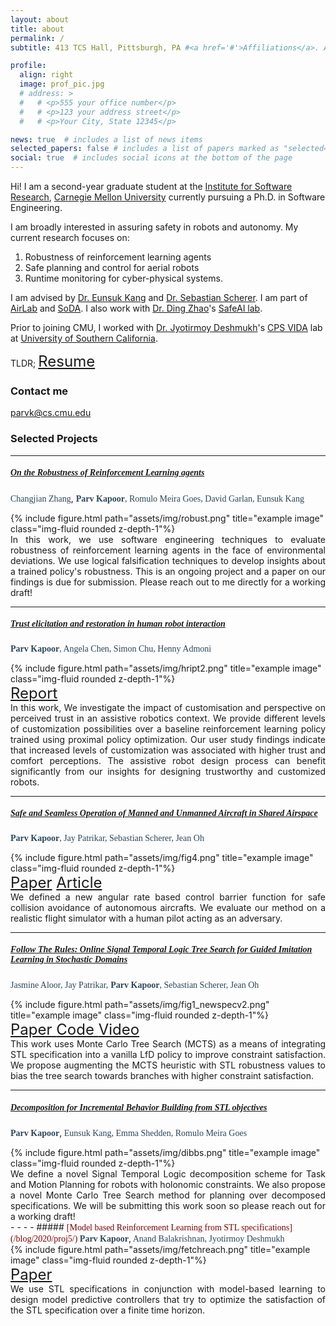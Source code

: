 ```yaml
---
layout: about
title: about
permalink: /
subtitle: 413 TCS Hall, Pittsburgh, PA #<a href='#'>Affiliations</a>. Address. Contacts. Moto. Etc.

profile:
  align: right
  image: prof_pic.jpg
  # address: >
  #   # <p>555 your office number</p>
  #   # <p>123 your address street</p>
  #   # <p>Your City, State 12345</p>

news: true  # includes a list of news items
selected_papers: false # includes a list of papers marked as "selected={true}"
social: true  # includes social icons at the bottom of the page
---
```


Hi! I am a second-year graduate student at the [Institute for Software Research](https://www.isri.cmu.edu/), [Carnegie Mellon University](https://www.cmu.edu/) currently pursuing a Ph.D. in Software Engineering. 

I am broadly interested in assuring safety in robots and autonomy. My current research focuses on: 
1. Robustness of reinforcement learning agents
2. Safe planning and control for aerial robots 
3. Runtime monitoring for cyber-physical systems. 

I am advised by [Dr. Eunsuk Kang](https://eskang.github.io/) and [Dr. Sebastian Scherer](https://www.ri.cmu.edu/ri-faculty/sebastian-scherer/). I am part of [AirLab](http://theairlab.org/) and [SoDA](https://cmu-soda.github.io/#/). I also work with [Dr. Ding Zhao](https://www.meche.engineering.cmu.edu/directory/bios/zhao-ding.html)'s [SafeAI lab](https://safeai-lab.github.io/). 

Prior to joining CMU, I worked with [Dr. Jyotirmoy Deshmukh](https://jdeshmukh.github.io/)'s [CPS VIDA](https://cps-vida.github.io/) lab at [University of Southern California](https://www.usc.edu/).


TLDR; <font size="+2"><a href='/assets/pdf/Parv Kapoor.pdf'>Resume</a></font>

### Contact me

[parvk@cs.cmu.edu](mailto:parvk@cs.cmu.edu)

### Selected Projects  
- - - -

##### <span style="color:Maroon;font-family:Georgia;"> [On the Robustness of Reinforcement Learning agents](/blog/2022/proj6/) </span>
<span style="color:#29465B;font-family:serif;">Changjian Zhang</span>, <span style="color:#29465B;font-family:serif;font-weight:bold;"> Parv Kapoor</span><span style="color:#29465B;font-family:serif;">, Romulo Meira Goes, David Garlan, Eunsuk Kang </span>
<br>
<div class="row justify-content-sm-center">
  <div class="col-sm">
        {% include figure.html path="assets/img/robust.png" title="example image" class="img-fluid rounded z-depth-1"%}
    </div>

<div class="col-sm" style="text-align: justify"> In this work, we use software engineering techniques to evaluate robustness of reinforcement learning agents in the face of environmental deviations. We use logical falsification techniques to develop insights about a trained policy's robustness. This is an ongoing project and a paper on our findings is due for submission. Please reach out to me directly for a working draft!
</div>

</div>

- - - -
    

##### <span style="color:Maroon;font-family:Georgia;"> [Trust elicitation and restoration in human robot interaction](/blog/2022/proj6/) </span>
<span style="color:#29465B;font-family:serif;font-weight:bold;"> Parv Kapoor</span><span style="color:#29465B;font-family:serif;">, Angela Chen, Simon Chu, Henny Admoni </span>
<br>
<div class="row justify-content-sm-center">
  <div class="col-sm">
        {% include figure.html path="assets/img/hript2.png" title="example image" class="img-fluid rounded z-depth-1"%}
    </div>

<div class="col-sm" style="text-align: justify"> <font size="+2"><a href='/assets/pdf/HRIFINAL.pdf'>Report</a> </font>  <br> In this work, We investigate the impact of customisation and perspective on perceived trust in an assistive robotics context. We provide different levels of customization possibilities over a baseline reinforcement learning policy trained using proximal policy optimization. Our user study findings indicate that increased levels of customization was associated with higher trust and comfort perceptions. The assistive robot design process can benefit significantly from our insights for designing trustworthy and customized robots. 

</div>

</div>

- - - -
    

##### <span style="color:Maroon;font-family:Georgia;"> [Safe and Seamless Operation of Manned and Unmanned Aircraft in Shared Airspace](/blog/2022/proj1/) </span>
<span style="color:#29465B;font-family:serif;font-weight:bold;"> Parv Kapoor</span><span style="color:#29465B;font-family:serif;">, Jay Patrikar, Sebastian Scherer, Jean Oh </span>
<br>
<div class="row justify-content-sm-center">
  <div class="col-sm">
        {% include figure.html path="assets/img/fig4.png" title="example image" class="img-fluid rounded z-depth-1"%}
    </div>

<div class="col-sm" style="text-align: justify"> <font size="+2"><a href='/assets/pdf/challenges_in_shared_airspace.pdf'>Paper</a>  <a href='https://www.cs.cmu.edu/news/2022/ai-pilot'>Article</a> </font>  <br>We defined a new angular rate based control barrier function for safe collision avoidance of autonomous aircrafts. We evaluate our method on a realistic flight simulator with a human pilot acting as an adversary. 
</div>

</div>

- - - -


##### <span style="color:Maroon;font-family:Georgia;"> [Follow The Rules: Online Signal Temporal Logic Tree Search for Guided Imitation Learning in Stochastic Domains](/blog/2022/proj2/) </span>
<span style="color:#29465B;font-family:serif;"> Jasmine Aloor, Jay Patrikar,</span> <span style="color:#29465B;font-family:serif;font-weight:bold;">Parv Kapoor</span><span style="color:#29465B;font-family:serif;">, Sebastian Scherer, Jean Oh </span>
<br>
<div class="row justify-content-sm-center">
  <div class="col-sm">
        {% include figure.html path="assets/img/fig1_newspecv2.png" title="example image" class="img-fluid rounded z-depth-1"%}
    </div>

<div class="col-sm" style="text-align: justify"><font size="+2"><a href='https://arxiv.org/abs/2209.13737'> Paper </a>  <a href='https://github.com/castacks/mcts-stl-planning'>  Code  </a>  <a href='https://www.youtube.com/watch?v=fiFCwc57MQs'>  Video </a>  </font>  <br> This work uses Monte Carlo Tree Search (MCTS) as a means of integrating STL specification into a vanilla LfD policy to improve constraint satisfaction. We propose augmenting the MCTS
heuristic with STL robustness values to bias the tree search towards branches with higher constraint satisfaction. 
<br>

</div>

</div>



- - - -

##### <span style="color:Maroon;font-family:Georgia;"> [Decomposition for Incremental Behavior Building from STL objectives ](/blog/2022/proj3/) </span>
<span style="color:#29465B;font-family:serif;font-weight:bold;"> Parv Kapoor</span>,<span style="color:#29465B;font-family:serif;"> Eunsuk Kang, Emma Shedden, Romulo Meira Goes </span>
<br>
<div class="row justify-content-sm-center">
  <div class="col-sm">
        {% include figure.html path="assets/img/dibbs.png" title="example image" class="img-fluid rounded z-depth-1"%}
    </div>

<div class="col-sm" style="text-align: justify"> We define a novel Signal Temporal Logic decomposition scheme for Task and Motion Planning for robots with holonomic constraints. We also propose a novel Monte Carlo Tree Search method for planning over decomposed specifications. We will be submitting this work soon so please reach out for a working draft!
</div>
</div>
- - - -
##### <span style="color:Maroon;font-family:Georgia;"> [Model based Reinforcement Learning from STL specifications](/blog/2020/proj5/) </span>
<span style="color:#29465B;font-family:serif;font-weight:bold;"> Parv Kapoor</span>,<span style="color:#29465B;font-family:serif;"> Anand Balakrishnan, Jyotirmoy Deshmukh </span>
<br>
<div class="row justify-content-sm-center">
  <div class="col-sm">
        {% include figure.html path="assets/img/fetchreach.png" title="example image" class="img-fluid rounded z-depth-1"%}
    </div>

<div class="col-sm" style="text-align: justify"> <font size="+2"><a href='https://arxiv.org/abs/2011.04950'>Paper</a>  </font>  <br>  We use STL
specifications in conjunction with model-based learning to design
model predictive controllers that try to optimize the satisfaction
of the STL specification over a finite time horizon.
<br>

</div>
</div>

